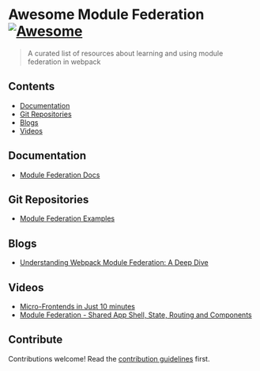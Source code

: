 # Awesome Module Federation [![Awesome](https://awesome.re/badge.svg)](https://awesome.re)

> A curated list of resources about learning and using module federation in webpack

## Contents

- [Documentation](#documentation)
- [Git Repositories](#git-repositories)
- [Blogs](#blogs)
- [Videos](#videos)

## Documentation

- [Module Federation Docs](https://webpack.js.org/concepts/module-federation/)

## Git Repositories

- [Module Federation Examples](https://github.com/module-federation/module-federation-examples)

## Blogs

- [Understanding Webpack Module Federation: A Deep Dive](https://medium.com/@scriptedalchemy/understanding-webpack-module-federation-a-deep-dive-efe5c55bf366)

## Videos

- [Micro-Frontends in Just 10 minutes](https://www.youtube.com/watch?v=s_Fs4AXsTnA&list=PLNqp92_EXZBLr7p7hn6IYa1YPNs4yJ1t1&index=5)
- [Module Federation - Shared App Shell, State, Routing and Components](https://www.youtube.com/watch?v=-LNcpralkjM)

## Contribute

Contributions welcome! Read the [contribution guidelines](contributing.md) first.
